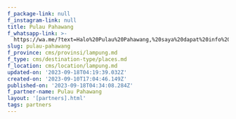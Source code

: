 ```yaml
---
f_package-link: null
f_instagram-link: null
title: Pulau Pahawang
f_whatsapp-link: >-
  https://wa.me/?text=Halo%20Pulau%20Pahawang,%20saya%20dapat%20info%20dari%20@loocale.id%20dan%20punya%20pertanyaan
slug: pulau-pahawang
f_province: cms/provinsi/lampung.md
f_type: cms/destination-type/places.md
f_location: cms/location/lampung.md
updated-on: '2023-09-18T04:19:39.032Z'
created-on: '2023-09-10T17:04:46.149Z'
published-on: '2023-09-18T04:34:08.284Z'
f_partner-name: Pulau Pahawang
layout: '[partners].html'
tags: partners
---
```



